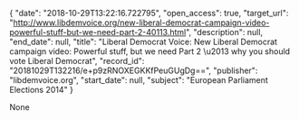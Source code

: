{
  "date": "2018-10-29T13:22:16.722795", 
  "open_access": true, 
  "target_url": "http://www.libdemvoice.org/new-liberal-democrat-campaign-video-powerful-stuff-but-we-need-part-2-40113.html", 
  "description": null, 
  "end_date": null, 
  "title": "Liberal Democrat Voice: New Liberal Democrat campaign video: Powerful stuff, but we need Part 2 \u2013 why you should vote Liberal Democrat", 
  "record_id": "20181029T132216/e+p9zRNOXEGKKfPeuGUgDg==", 
  "publisher": "libdemvoice.org", 
  "start_date": null, 
  "subject": "European Parliament Elections 2014"
}

None